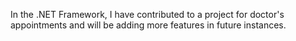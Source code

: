 In the .NET Framework, I have contributed to a project for doctor's appointments and will be adding more features in future instances.
